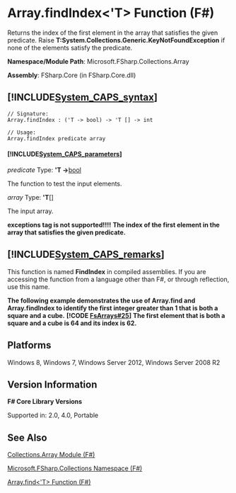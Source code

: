 # Array.findIndex<'T> Function (F#)

Returns the index of the first element in the array that satisfies the given predicate. Raise **T:System.Collections.Generic.KeyNotFoundException** if none of the elements satisfy the predicate.

**Namespace/Module Path**: Microsoft.FSharp.Collections.Array

**Assembly**: FSharp.Core (in FSharp.Core.dll)


## [!INCLUDE[System_CAPS_syntax](//System/Token/System_CAPS_syntax_md.md)]

```
// Signature:
Array.findIndex : ('T -> bool) -> 'T [] -> int

// Usage:
Array.findIndex predicate array
```

#### [!INCLUDE[System_CAPS_parameters](//System/Token/System_CAPS_parameters_md.md)]
*predicate*
Type: **'T -&gt;**[bool](http://msdn.microsoft.com/en-us/library/89c0cf9c-49ce-4207-a3be-555851a67dd5)


The function to test the input elements.


*array*
Type: **'T**[[]](http://msdn.microsoft.com/en-us/library/def20292-9aae-4596-9275-b94e594f8493)


The input array.



**exceptions tag is not supported!!!!**
**The index of the first element in the array that satisfies the given predicate.**
## [!INCLUDE[System_CAPS_remarks](//System/Token/System_CAPS_remarks_md.md)]
This function is named **FindIndex** in compiled assemblies. If you are accessing the function from a language other than F#, or through reflection, use this name.

**The following example demonstrates the use of Array.find and Array.findIndex to identify the first integer greater than 1 that is both a square and a cube.**
**[!CODE [FsArrays#25](../CodeSnippet/VS_Snippets_Fsharp/fsarrays/FSharp/fs/program.fs#25)]**
**The first element that is both a square and a cube is 64 and its index is 62.**
## Platforms
Windows 8, Windows 7, Windows Server 2012, Windows Server 2008 R2


## Version Information
**F# Core Library Versions**

Supported in: 2.0, 4.0, Portable




## See Also
[Collections.Array Module &#40;F&#35;&#41;](Collections.Array+Module+28%F%2329%.md)

[Microsoft.FSharp.Collections Namespace &#40;F&#35;&#41;](Microsoft.FSharp.Collections+Namespace+28%F%2329%.md)

[Array.find&#60;'T&#62; Function &#40;F&#35;&#41;](Array.find%3C%27T%3E+Function+28%F%2329%.md)

